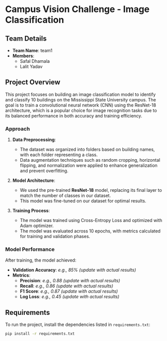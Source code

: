 # Campus Vision Challenge - Image Classification

## Team Details
- **Team Name**: team1
- **Members**:
  - Safal Dhamala
  - Lalit Yadav

## Project Overview
This project focuses on building an image classification model to identify and classify 10 buildings on the Mississippi State University campus. The goal is to train a convolutional neural network (CNN) using the ResNet-18 architecture, which is a popular choice for image recognition tasks due to its balanced performance in both accuracy and training efficiency.

### Approach
1. **Data Preprocessing**:
   - The dataset was organized into folders based on building names, with each folder representing a class.
   - Data augmentation techniques such as random cropping, horizontal flipping, and normalization were applied to enhance generalization and prevent overfitting.
  
2. **Model Architecture**:
   - We used the pre-trained **ResNet-18** model, replacing its final layer to match the number of classes in our dataset.
   - This model was fine-tuned on our dataset for optimal results.

3. **Training Process**:
   - The model was trained using Cross-Entropy Loss and optimized with Adam optimizer.
   - The model was evaluated across 10 epochs, with metrics calculated for training and validation phases.

### Model Performance
After training, the model achieved:
- **Validation Accuracy**: _e.g., 85% (update with actual results)_
- **Metrics**:
  - **Precision**: _e.g., 0.88 (update with actual results)_
  - **Recall**: _e.g., 0.86 (update with actual results)_
  - **F1 Score**: _e.g., 0.87 (update with actual results)_
  - **Log Loss**: _e.g., 0.45 (update with actual results)_

## Requirements
To run the project, install the dependencies listed in `requirements.txt`:
```bash
pip install -r requirements.txt
